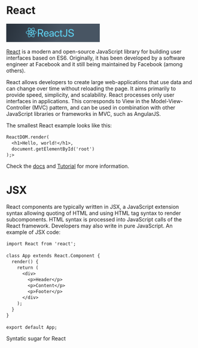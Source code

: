 # React

<img src="../images/reactjs.png" alt="" style="width: 250px;"/>

[React](https://reactjs.org) is a modern and open-source JavaScript library for building user interfaces based on ES6. Originally, it has been developed
by a software engineer at Facebook and it still being maintained by Facebook (among others).

React allows developers to create large web-applications that use data and can change over time without reloading the page. It aims primarily to provide speed, simplicity, and scalability. React processes only user interfaces in applications. This corresponds to View in the Model-View-Controller (MVC) pattern, and can be used in combination with other JavaScript libraries or frameworks in MVC, such as AngularJS.

The smallest React example looks like this:
```
ReactDOM.render(
  <h1>Hello, world!</h1>,
  document.getElementById('root')
);>
```

Check the [docs](https://reactjs.org/docs/hello-world.html) and [Tutorial](https://reactjs.org/tutorial/tutorial.html) for more information.

# JSX

React components are typically written in JSX, a JavaScript extension syntax allowing quoting of HTML and using HTML tag syntax to render subcomponents. HTML syntax is processed into JavaScript calls of the React framework. Developers may also write in pure JavaScript. An example of JSX code:

```
import React from 'react';

class App extends React.Component {
  render() {
    return (
      <div>
        <p>Header</p>
        <p>Content</p>
        <p>Footer</p>
      </div>
    );
  }
}

export default App;
```
Syntatic sugar for React
